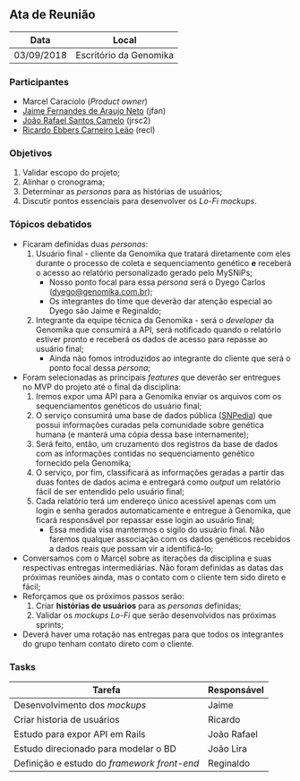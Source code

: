 ## Ata de Reunião

Data         | Local
------------ | -------------
03/09/2018   | Escritório da Genomika


### Participantes
* Marcel Caraciolo (_Product owner_)
* [Jaime Fernandes de Araujo Neto](https://github.com/jfernan10) (jfan)
* [João Rafael Santos Camelo](https://github.com/JoaoRafaelCamelo) (jrsc2)
* [Ricardo Ebbers Carneiro Leão](https://github.com/ricardoebbers) (recl)

### Objetivos
1. Validar escopo do projeto;
2. Alinhar o cronograma;
3. Determinar as _personas_ para as histórias de usuários;
4. Discutir pontos essenciais para desenvolver os _Lo-Fi mockups_.

### Tópicos debatidos
* Ficaram definidas duas _personas_:
    1. Usuário final - cliente da Genomika que tratará diretamente com eles durante o processo de coleta e sequenciamento genético **e** receberá o acesso ao relatório personalizado gerado pelo MySNiPs;
        * Nosso ponto focal para essa _persona_ será o Dyego Carlos (dyego@genomika.com.br);
        * Os integrantes do time que deverão dar atenção especial ao Dyego são Jaime e Reginaldo;
    2. Integrante da equipe técnica da Genomika - será o _developer_ da Genomika que consumirá a API, será notificado quando o relatório estiver pronto e receberá os dados de acesso para repasse ao usuário final;
        * Ainda não fomos introduzidos ao integrante do cliente que será o ponto focal dessa _persona_;
* Foram selecionadas as principais _features_ que deverão ser entregues no MVP do projeto até o final da disciplina:
    1. Iremos expor uma API para a Genomika enviar os arquivos com os sequenciamentos genéticos do usuário final;
    2. O serviço consumirá uma base de dados pública ([SNPedia](https://www.snpedia.com/)) que possui informações curadas pela comunidade sobre genética humana (e manterá uma cópia dessa base internamente);
    3. Será feito, então, um cruzamento dos registros da base de dados com as informações contidas no sequenciamento genético fornecido pela Genomika;
    4. O serviço, por fim, classificará as informações geradas a partir das duas fontes de dados acima e entregará como _output_ um relatório fácil de ser entendido pelo usuário final;
    5. Cada relatório terá um endereço único acessível apenas com um login e senha gerados automaticamente e entregue à Genomika, que ficará responsável por repassar esse login ao usuário final;
        * Essa medida visa mantermos o sigilo do usuário final. Não faremos qualquer associação com os dados genéticos recebidos a dados reais que possam vir a identificá-lo;
* Conversamos com o Marcel sobre as iterações da disciplina e suas respectivas entregas intermediárias. Não foram definidas as datas das próximas reuniões ainda, mas o contato com o cliente tem sido direto e fácil;
* Reforçamos que os próximos passos serão:
    1. Criar **histórias de usuários** para as _personas_ definidas;
    2. Validar os _mockups Lo-Fi_ que serão desenvolvidos nas próximas sprints;
* Deverá haver uma rotação nas entregas para que todos os integrantes do grupo tenham contato direto com o cliente.

### Tasks
Tarefa | Responsável
------ | -----------
Desenvolvimento dos _mockups_ | Jaime
Criar historia de usuários | Ricardo
Estudo para expor API em Rails | João Rafael
Estudo direcionado para modelar o BD | João Lira
Definição e estudo do _framework front-end_ | Reginaldo
